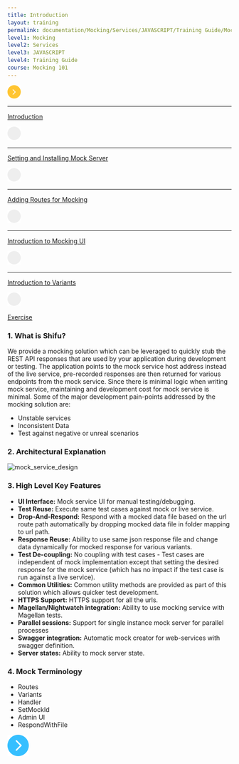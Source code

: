 ```yaml
---
title: Introduction
layout: training
permalink: documentation/Mocking/Services/JAVASCRIPT/Training Guide/Mocking 101/Introduction
level1: Mocking
level2: Services
level3: JAVASCRIPT
level4: Training Guide
course: Mocking 101
---
```

<div class="sidebar">
<div class="training-doc-link">
<div class ="training-doc-link-left">
<img class="training-doc-link-left__img" src="/images/training/actived.png" srcset="/images/training/actived%402x.png 2x, /images/training/actived%403x.png 3x" /><hr class="training-doc-link-left__hr training-doc-link-left__hr-pending" /></div>
<p class="training-doc-link__text">
<a class="training-doc-link__text-current" href="./Introduction">Introduction</a></p>
</div>
<div class="training-doc-link">
<div class ="training-doc-link-left">
<img class="training-doc-link-left__img" src="/images/training/unread.png" srcset="/images/training/unread%402x.png 2x, /images/training/unread%403x.png 3x" /><hr class="training-doc-link-left__hr training-doc-link-left__hr-pending" /></div>
<p class="training-doc-link__text">
<a class="training-doc-link__text-pending" href="./Setting and Installing Mock Server">Setting and Installing Mock Server</a></p>
</div>
<div class="training-doc-link">
<div class ="training-doc-link-left">
<img class="training-doc-link-left__img" src="/images/training/unread.png" srcset="/images/training/unread%402x.png 2x, /images/training/unread%403x.png 3x" /><hr class="training-doc-link-left__hr training-doc-link-left__hr-pending" /></div>
<p class="training-doc-link__text">
<a class="training-doc-link__text-pending" href="./Adding Routes for Mocking">Adding Routes for Mocking</a></p>
</div>
<div class="training-doc-link">
<div class ="training-doc-link-left">
<img class="training-doc-link-left__img" src="/images/training/unread.png" srcset="/images/training/unread%402x.png 2x, /images/training/unread%403x.png 3x" /><hr class="training-doc-link-left__hr training-doc-link-left__hr-pending" /></div>
<p class="training-doc-link__text">
<a class="training-doc-link__text-pending" href="./Introduction to Mocking UI">Introduction to Mocking UI</a></p>
</div>
<div class="training-doc-link">
<div class ="training-doc-link-left">
<img class="training-doc-link-left__img" src="/images/training/unread.png" srcset="/images/training/unread%402x.png 2x, /images/training/unread%403x.png 3x" /><hr class="training-doc-link-left__hr training-doc-link-left__hr-pending" /></div>
<p class="training-doc-link__text">
<a class="training-doc-link__text-pending" href="./Introduction to Variants">Introduction to Variants</a></p>
</div>
<div class="training-doc-link">
<div class ="training-doc-link-left">
<img class="training-doc-link-left__img" src="/images/training/unread.png" srcset="/images/training/unread%402x.png 2x, /images/training/unread%403x.png 3x" /></div>
<p class="training-doc-link__text">
<a class="training-doc-link__text-pending" href="./Exercise">Exercise</a></p>
</div>
</div>
<div class="training-doc-nav-btn">
</div>
<div class="training-content markdown">
<h3>1. What is Shifu?</h3>
<p>We provide a mocking solution which can be leveraged to quickly stub the REST API responses that are used by your application during development or testing. The application points to the mock service host address instead of the live service, pre-recorded responses are then returned for various endpoints from the mock service. Since there is minimal logic when writing mock service, maintaining and development cost for mock service is minimal. Some of the major development pain-points addressed by the mocking solution are:</p>
<ul>
<li>Unstable services</li>
<li>Inconsistent Data</li>
<li>Test against negative or unreal scenarios</li>
</ul>
<h3>2. Architectural Explanation</h3>
<p><img src="../../../../images/mock_service_design.png" alt="mock_service_design"></p>
<h3>3. High Level Key Features</h3>
<ul>
<li><strong>UI Interface:</strong> Mock service UI for manual testing/debugging.</li>
<li><strong>Test Reuse:</strong> Execute same test cases against mock or live service.</li>
<li><strong>Drop-And-Respond:</strong> Respond with a mocked data file based on the url route path automatically by dropping mocked data file in folder mapping to url path.</li>
<li><strong>Response Reuse:</strong> Ability to use same json response file and change data dynamically for mocked response for various variants.</li>
<li><strong>Test De-coupling:</strong> No coupling with test cases - Test cases are independent of mock implementation except that setting the desired response for the mock service (which has no impact if the test case is run against a live service).</li>
<li><strong>Common Utilities:</strong> Common utility methods are provided as part of this solution which allows quicker test development.</li>
<li><strong>HTTPS Support:</strong> HTTPS support for all the urls.</li>
<li><strong>Magellan/Nightwatch integration:</strong> Ability to use mocking service with Magellan tests.</li>
<li><strong>Parallel sessions:</strong> Support for single instance mock server for parallel processes</li>
<li><strong>Swagger integration:</strong> Automatic mock creator for web-services with swagger definition.</li>
<li><strong>Server states:</strong> Ability to mock server state.</li>
</ul>
<h3>4. Mock Terminology</h3>
<ul>
<li>Routes</li>
<li>Variants</li>
<li>Handler</li>
<li>SetMockId</li>
<li>Admin UI</li>
<li>RespondWithFile</li>
</ul>
</div>
<div class="training-doc-nav-btn">
<a href="./Setting and Installing Mock Server"><img src="/images/training/btn-right.png" srcset="/images/training/btn-right%402x.png 2x, /images/training/btn-right%403x.png 3x" /></a>
</div>
